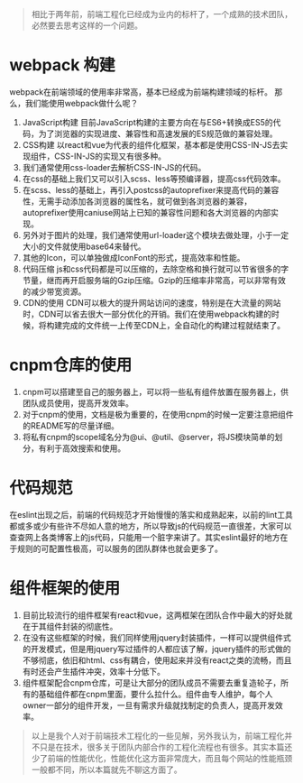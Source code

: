 > 相比于两年前，前端工程化已经成为业内的标杆了，一个成熟的技术团队，必然要去思考这样的一个问题。

# webpack 构建
webpack在前端领域的使用率非常高，基本已经成为前端构建领域的标杆。
那么，我们能使用webpack做什么呢？
1. JavaScript构建
目前JavaScript构建的主要方向在与ES6+转换成ES5的代码，为了浏览器的实现进度、兼容性和高速发展的ES规范做的兼容处理。
2. CSS构建
以react和vue为代表的组件化框架，基本都是使用CSS-IN-JS去实现组件，CSS-IN-JS的实现又有很多种。
 1. 我们通常使用css-loader去解析CSS-IN-JS的代码。
 2. 在css的基础上我们又可以引入scss、less等预编译器，提高css代码效率。
 3. 在scss、less的基础上，再引入postcss的autoprefixer来提高代码的兼容性，无需手动添加各浏览器的属性名，就可做到各浏览器的兼容，autoprefixer使用caniuse网站上已知的兼容性问题和各大浏览器的内部实现。
 4. 另外对于图片的处理，我们通常使用url-loader这个模块去做处理，小于一定大小的文件就使用base64来替代。
 5. 其他的Icon，可以单独做成IconFont的形式，提高效率和性能。
3. 代码压缩
js和css代码都是可以压缩的，去除空格和换行就可以节省很多的字节量，继而再开启服务端的Gzip压缩。Gzip的压缩率非常高，可以非常有效的减少带宽资源。
4. CDN的使用
CDN可以极大的提升网站访问的速度，特别是在大流量的网站时，CDN可以省去很大一部分优化的开销。我们在使用webpack构建的时候，将构建完成的文件统一上传至CDN上，全自动化的构建过程就结束了。


# cnpm仓库的使用
1. cnpm可以搭建至自己的服务器上，可以将一些私有组件放置在服务器上，供团队成员使用，提高开发效率。
2. 对于cnpm的使用，文档是极为重要的，在使用cnpm的时候一定要注意把组件的README写的尽量详细。
3. 将私有cnpm的scope域名分为@ui、@util、@server，将JS模块简单的划分，有利于高效搜索和使用。

# 代码规范
在eslint出现之后，前端的代码规范才开始慢慢的落实和成熟起来，以前的lint工具都或多或少有些许不尽如人意的地方，所以导致js的代码规范一直很差，大家可以查查网上各类博客上的js代码，只能用一个脏字来讲了。其实eslint最好的地方在于规则的可配置性极高，可以服务的团队群体也就会更多了。

# 组件框架的使用
1. 目前比较流行的组件框架有react和vue，这两框架在团队合作中最大的好处就在于其组件封装的彻底性。
2. 在没有这些框架的时候，我们同样使用jquery封装插件，一样可以提供组件式的开发模式，但是用jquery写过插件的人都应该了解，jquery插件的形式做的不够彻底，依旧和html、css有耦合，使用起来并没有react之类的流畅，而且有时还会产生插件冲突，效率十分低下。
3. 组件框架配合cnpm仓库，可是让大部分的团队成员不需要去重复造轮子，所有的基础组件都在cnpm里面，要什么拉什么。组件由专人维护，每个人owner一部分的组件开发，一旦有需求升级就找制定的负责人，提高开发效率。

> 以上是我个人对于前端技术工程化的一些见解，另外我认为，前端工程化并不只是在技术，很多关于团队内部合作的工程化流程也有很多。其实本篇还少了前端的性能优化，性能优化这方面非常庞大，而且每个网站的性能瓶颈一般都不同，所以本篇就先不聊这方面了。

